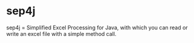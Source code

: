 sep4j
=====

sep4j = Simplified Excel Processing for Java, with which you can read or write an excel file with a simple method call. 
